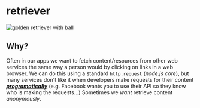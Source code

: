 # retriever

![golden retriever with ball](http://i.imgur.com/mdGD3ZO.jpg)

## Why?

Often in our apps we want to fetch content/resources from other web services
the same way a person would by clicking on links in a web browser.
We can do this using a standard `http.request` (*node.js core*), but many
services don't like it when developers make requests for their content
[***programatically***](http://english.stackexchange.com/questions/12245)
(e.g. Facebook wants you to use their API so they know who is making
  the requests...)
Sometimes we *want* retrieve content *anonymously*.
